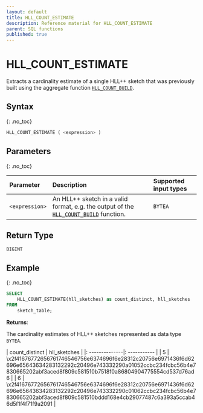 ```yaml
---
layout: default
title: HLL_COUNT_ESTIMATE
description: Reference material for HLL_COUNT_ESTIMATE
parent: SQL functions
published: true
---
```



# HLL_COUNT_ESTIMATE

Extracts a cardinality estimate of a single HLL++ sketch that was previously built using the aggregate function [`HLL_COUNT_BUILD`](hll-count-build.md).

## Syntax
{: .no_toc}

```sql
HLL_COUNT_ESTIMATE ( <expression> )
```

## Parameters
{: .no_toc}

| Parameter | Description                                                                                                                | Supported input types |
| :--------- |:---------------------------------------------------------------------------------------------------------------------------|:----------------------|
| `<expression>`  | An HLL++ sketch in a valid format, e.g. the output of the [`HLL_COUNT_BUILD`](hll-count-build.md) function. | `BYTEA`                |

## Return Type
`BIGINT`

## Example
{: .no_toc}

```sql
SELECT
    HLL_COUNT_ESTIMATE(hll_sketches) as count_distinct, hll_sketches
FROM
    sketch_table;
```

**Returns**: 

The cardinality estimates of HLL++ sketches represented as data type `BYTEA`.

| count_distinct | hll_sketches |
|: --------------|: ----------- |
| 5              | \x2f41676772656761746546756e6374696f6e28312c20756e6971436f6d62696e65643634283132292c20496e743332290a01052ccbc234fcbc56b4e7830665202abf3aced8f809c581510b7518f0a86804904775554cd537d76ad6   |
| 6              | \x2f41676772656761746546756e6374696f6e28312c20756e6971436f6d62696e65643634283132292c20496e743332290c01062ccbc234fcbc56b4e7830665202abf3aced8f809c581510bddd168e4cb29077487c6a393a5ccab46d5f1f4f71f9a2091 |
